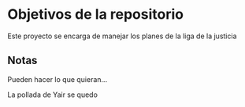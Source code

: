 # Objetivos de la repositorio

Este proyecto se encarga de manejar los planes de la liga de la justicia


## Notas
Pueden hacer lo que quieran...

La pollada de Yair se quedo
